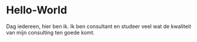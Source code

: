 # Hello-World
Dag iedereen, hier ben ik. Ik ben consultant en studeer veel wat de kwaliteit van mijn consulting ten goede komt.
